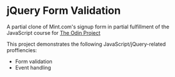# jQuery Form Validation 

A partial clone of Mint.com's signup form in partial fulfillment of the JavaScript course for [The Odin Project](http://www.theodinproject.com/courses/javascript-and-jquery/lessons/validating-a-form-with-jquery)

This project demonstrates the following JavaScript/jQuery-related proffiencies:

* Form validation
* Event handling
